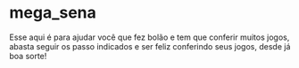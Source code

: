 # mega_sena
Esse aqui é para ajudar você que fez bolão e tem que conferir muitos jogos, abasta seguir os passo indicados e ser feliz conferindo seus jogos, desde já boa sorte!

